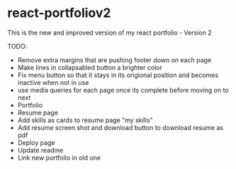 # react-portfoliov2

This is the new and improved version of my react portfolio - Version 2

TODO:

- Remove extra margins that are pushing footer down on each page
- Make lines in collapsabled button a brighter color
- Fix menu button so that it stays in its origional position and becomes inactive when not in use
- use media queries for each page once its complete before moving on to next
- Portfolio
- Resume page
- Add skills as cards to resume page "my skills"
- Add resume screen shot and download button to download resume as pdf
- Deploy page
- Update readme
- Link new portfolio in old one
